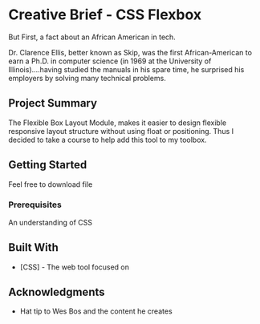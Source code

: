 # Creative Brief - CSS Flexbox

But First, a fact about an African American in tech.

Dr. Clarence Ellis, better known as Skip, was the first African-American to earn a Ph.D. in computer science (in 1969 at the University of Illinois)....having studied the manuals in his spare time, he surprised his employers by solving many technical problems.

## Project Summary

The Flexible Box Layout Module, makes it easier to design flexible responsive layout structure without using float or positioning. Thus I decided to take a course to help add this tool to my toolbox. 

## Getting Started

Feel free to download file 

### Prerequisites
 
 An understanding of CSS

## Built With

* [CSS] - The web tool focused on



## Acknowledgments

* Hat tip to Wes Bos and the content he creates